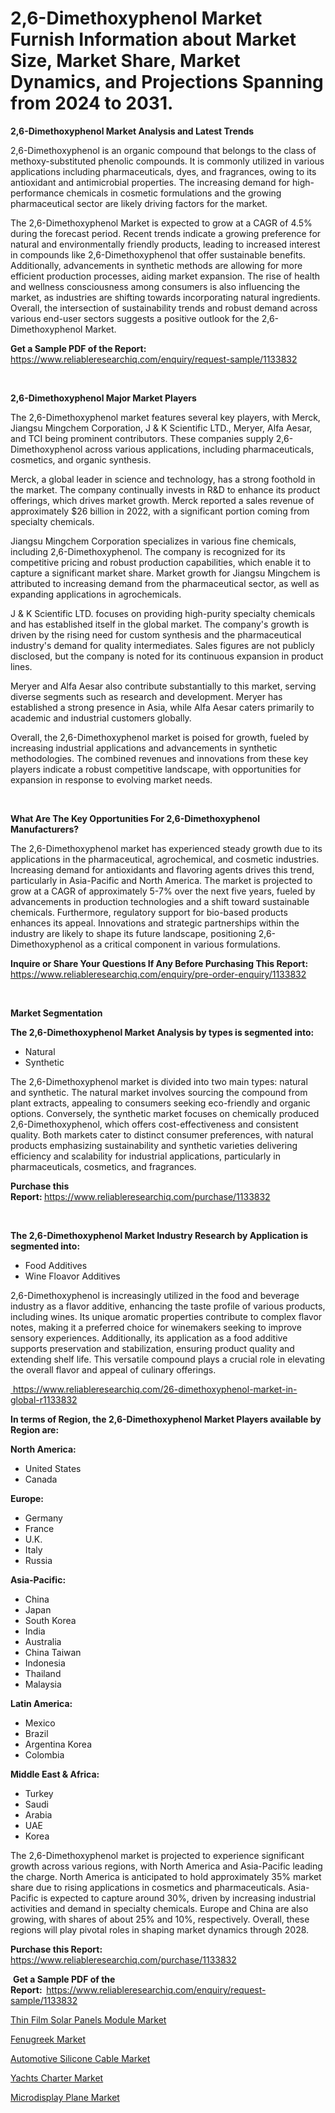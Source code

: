 <p><h1>2,6-Dimethoxyphenol Market Furnish Information about Market Size, Market Share, Market Dynamics, and Projections Spanning from 2024 to 2031.</h1></p><p><strong>2,6-Dimethoxyphenol Market Analysis and Latest Trends</strong></p>
<p><p>2,6-Dimethoxyphenol is an organic compound that belongs to the class of methoxy-substituted phenolic compounds. It is commonly utilized in various applications including pharmaceuticals, dyes, and fragrances, owing to its antioxidant and antimicrobial properties. The increasing demand for high-performance chemicals in cosmetic formulations and the growing pharmaceutical sector are likely driving factors for the market.</p><p>The 2,6-Dimethoxyphenol Market is expected to grow at a CAGR of 4.5% during the forecast period. Recent trends indicate a growing preference for natural and environmentally friendly products, leading to increased interest in compounds like 2,6-Dimethoxyphenol that offer sustainable benefits. Additionally, advancements in synthetic methods are allowing for more efficient production processes, aiding market expansion. The rise of health and wellness consciousness among consumers is also influencing the market, as industries are shifting towards incorporating natural ingredients. Overall, the intersection of sustainability trends and robust demand across various end-user sectors suggests a positive outlook for the 2,6-Dimethoxyphenol Market.</p></p>
<p><strong>Get a Sample PDF of the Report:&nbsp;</strong> <a href="https://www.reliableresearchiq.com/enquiry/request-sample/1133832?utm_campaign=1102&utm_medium=2&utm_source=Github&utm_content=ia&utm_term=08102024&utm_id=26-dimethoxyphenol">https://www.reliableresearchiq.com/enquiry/request-sample/1133832</a></p>
<p>&nbsp;</p>
<p><strong>2,6-Dimethoxyphenol Major Market Players</strong></p>
<p><p>The 2,6-Dimethoxyphenol market features several key players, with Merck, Jiangsu Mingchem Corporation, J & K Scientific LTD., Meryer, Alfa Aesar, and TCI being prominent contributors. These companies supply 2,6-Dimethoxyphenol across various applications, including pharmaceuticals, cosmetics, and organic synthesis.</p><p>Merck, a global leader in science and technology, has a strong foothold in the market. The company continually invests in R&D to enhance its product offerings, which drives market growth. Merck reported a sales revenue of approximately $26 billion in 2022, with a significant portion coming from specialty chemicals.</p><p>Jiangsu Mingchem Corporation specializes in various fine chemicals, including 2,6-Dimethoxyphenol. The company is recognized for its competitive pricing and robust production capabilities, which enable it to capture a significant market share. Market growth for Jiangsu Mingchem is attributed to increasing demand from the pharmaceutical sector, as well as expanding applications in agrochemicals.</p><p>J & K Scientific LTD. focuses on providing high-purity specialty chemicals and has established itself in the global market. The company's growth is driven by the rising need for custom synthesis and the pharmaceutical industry's demand for quality intermediates. Sales figures are not publicly disclosed, but the company is noted for its continuous expansion in product lines.</p><p>Meryer and Alfa Aesar also contribute substantially to this market, serving diverse segments such as research and development. Meryer has established a strong presence in Asia, while Alfa Aesar caters primarily to academic and industrial customers globally.</p><p>Overall, the 2,6-Dimethoxyphenol market is poised for growth, fueled by increasing industrial applications and advancements in synthetic methodologies. The combined revenues and innovations from these key players indicate a robust competitive landscape, with opportunities for expansion in response to evolving market needs.</p></p>
<p>&nbsp;</p>
<p><strong>What Are The Key Opportunities For 2,6-Dimethoxyphenol Manufacturers?</strong></p>
<p><p>The 2,6-Dimethoxyphenol market has experienced steady growth due to its applications in the pharmaceutical, agrochemical, and cosmetic industries. Increasing demand for antioxidants and flavoring agents drives this trend, particularly in Asia-Pacific and North America. The market is projected to grow at a CAGR of approximately 5-7% over the next five years, fueled by advancements in production technologies and a shift toward sustainable chemicals. Furthermore, regulatory support for bio-based products enhances its appeal. Innovations and strategic partnerships within the industry are likely to shape its future landscape, positioning 2,6-Dimethoxyphenol as a critical component in various formulations.</p></p>
<p><strong>Inquire or Share Your Questions If Any Before Purchasing This Report:</strong> <a href="https://www.reliableresearchiq.com/enquiry/pre-order-enquiry/1133832?utm_campaign=1102&utm_medium=2&utm_source=Github&utm_content=ia&utm_term=08102024&utm_id=26-dimethoxyphenol">https://www.reliableresearchiq.com/enquiry/pre-order-enquiry/1133832</a></p>
<p>&nbsp;</p>
<p><strong>Market Segmentation</strong></p>
<p><strong>The 2,6-Dimethoxyphenol Market Analysis by types is segmented into:</strong></p>
<p><ul><li>Natural</li><li>Synthetic</li></ul></p>
<p><p>The 2,6-Dimethoxyphenol market is divided into two main types: natural and synthetic. The natural market involves sourcing the compound from plant extracts, appealing to consumers seeking eco-friendly and organic options. Conversely, the synthetic market focuses on chemically produced 2,6-Dimethoxyphenol, which offers cost-effectiveness and consistent quality. Both markets cater to distinct consumer preferences, with natural products emphasizing sustainability and synthetic varieties delivering efficiency and scalability for industrial applications, particularly in pharmaceuticals, cosmetics, and fragrances.</p></p>
<p><strong>Purchase this Report:&nbsp;</strong><a href="https://www.reliableresearchiq.com/purchase/1133832?utm_campaign=1102&utm_medium=2&utm_source=Github&utm_content=ia&utm_term=08102024&utm_id=26-dimethoxyphenol">https://www.reliableresearchiq.com/purchase/1133832</a></p>
<p>&nbsp;</p>
<p><strong>The 2,6-Dimethoxyphenol Market Industry Research by Application is segmented into:</strong></p>
<p><ul><li>Food Additives</li><li>Wine Floavor Additives</li></ul></p>
<p><p>2,6-Dimethoxyphenol is increasingly utilized in the food and beverage industry as a flavor additive, enhancing the taste profile of various products, including wines. Its unique aromatic properties contribute to complex flavor notes, making it a preferred choice for winemakers seeking to improve sensory experiences. Additionally, its application as a food additive supports preservation and stabilization, ensuring product quality and extending shelf life. This versatile compound plays a crucial role in elevating the overall flavor and appeal of culinary offerings.</p></p>
<p><a href="https://www.reliableresearchiq.com/26-dimethoxyphenol-market-in-global-r1133832?utm_campaign=1102&utm_medium=2&utm_source=Github&utm_content=ia&utm_term=08102024&utm_id=26-dimethoxyphenol">&nbsp;https://www.reliableresearchiq.com/26-dimethoxyphenol-market-in-global-r1133832</a></p>
<p><strong>In terms of Region, the 2,6-Dimethoxyphenol Market Players available by Region are:</strong></p>
<p>
    <p> <strong> North America: </strong>
        <ul>
            <li>United States</li>
            <li>Canada</li>
        </ul>
        </p> 
    <p> <strong> Europe: </strong>
        <ul>
            <li>Germany</li>
            <li>France</li>
            <li>U.K.</li>
            <li>Italy</li>
            <li>Russia</li>
        </ul>
        </p> 
    <p> <strong> Asia-Pacific: </strong>
        <ul>
            <li>China</li>
            <li>Japan</li>
            <li>South Korea</li>
            <li>India</li>
            <li>Australia</li>
            <li>China Taiwan</li>
            <li>Indonesia</li>
            <li>Thailand</li>
            <li>Malaysia</li>
        </ul>
        </p> 
    <p> <strong> Latin America: </strong>
        <ul>
            <li>Mexico</li>
            <li>Brazil</li>
            <li>Argentina Korea</li>
            <li>Colombia</li>
        </ul>
        </p> 
    <p> <strong> Middle East & Africa: </strong>
        <ul>
            <li>Turkey</li>
            <li>Saudi</li>
            <li>Arabia</li>
            <li>UAE</li>
            <li>Korea</li>
        </ul>
    </p>
    </p>
<p><p>The 2,6-Dimethoxyphenol market is projected to experience significant growth across various regions, with North America and Asia-Pacific leading the charge. North America is anticipated to hold approximately 35% market share due to rising applications in cosmetics and pharmaceuticals. Asia-Pacific is expected to capture around 30%, driven by increasing industrial activities and demand in specialty chemicals. Europe and China are also growing, with shares of about 25% and 10%, respectively. Overall, these regions will play pivotal roles in shaping market dynamics through 2028.</p></p>
<p><strong>Purchase this Report: </strong><a href="https://www.reliableresearchiq.com/purchase/1133832?utm_campaign=1102&utm_medium=2&utm_source=Github&utm_content=ia&utm_term=08102024&utm_id=26-dimethoxyphenol">https://www.reliableresearchiq.com/purchase/1133832</a></p>
<p>&nbsp;<strong>Get a Sample PDF of the Report:&nbsp;&nbsp;</strong><a href="https://www.reliableresearchiq.com/enquiry/request-sample/1133832?utm_campaign=1102&utm_medium=2&utm_source=Github&utm_content=ia&utm_term=08102024&utm_id=26-dimethoxyphenol">https://www.reliableresearchiq.com/enquiry/request-sample/1133832</a></p>
<p><strong></strong></p>
<p><p><a href="https://issuu.com/reportprime-2/docs/thin-film-solar-panels-module-marke_1e70f737491b37?utm_campaign=1102&utm_medium=2&utm_source=Github&utm_content=ia&utm_term=08102024&utm_id=26-dimethoxyphenol">Thin Film Solar Panels Module Market</a></p><p><a href="https://www.linkedin.com/pulse/fenugreek-industry-insights-report-analyzing-market-trends-wdhbf?utm_campaign=1102&utm_medium=2&utm_source=Github&utm_content=ia&utm_term=08102024&utm_id=26-dimethoxyphenol">Fenugreek Market</a></p><p><a href="https://issuu.com/reportprime-2/docs/automotive-silicone-cable-market-si_7683150bc335b9?utm_campaign=1102&utm_medium=2&utm_source=Github&utm_content=ia&utm_term=08102024&utm_id=26-dimethoxyphenol">Automotive Silicone Cable Market</a></p><p><a href="https://www.linkedin.com/pulse/yachts-charter-industry-sector-new-technologies-market-impact-tjtdf?utm_campaign=1102&utm_medium=2&utm_source=Github&utm_content=ia&utm_term=08102024&utm_id=26-dimethoxyphenol">Yachts Charter Market</a></p><p><a href="https://github.com/KejsiLoshi121/Market-Research-Report-List-1/blob/main/microdisplay-plane-market.md?utm_campaign=1102&utm_medium=2&utm_source=Github&utm_content=ia&utm_term=08102024&utm_id=26-dimethoxyphenol">Microdisplay Plane Market</a></p></p>